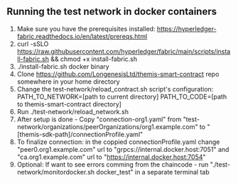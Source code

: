 ## Running the test network in docker containers

1) Make sure you have the prerequisites installed: https://hyperledger-fabric.readthedocs.io/en/latest/prereqs.html
2) curl -sSLO https://raw.githubusercontent.com/hyperledger/fabric/main/scripts/install-fabric.sh && chmod +x install-fabric.sh
3) ./install-fabric.sh docker binary
4) Clone https://github.com/LongenesisLtd/themis-smart-contract repo somewhere in your home directory
5) Change the test-network/reload_contract.sh script's configuration: PATH_TO_NETWORK=[path to current directory] PATH_TO_CODE=[path to themis-smart-contract directory]
6) Run ./test-network/reload_network.sh
7) After setup is done - Copy "connection-org1.yaml" from "test-network/organizations/peerOrganizations/org1.example.com" to "[themis-sdk-path]/connectionProfile.yaml"
8) To finalize connection: in the coppied connectionProfile.yaml change "peer0.org1.example.com" url to "grpcs://internal.docker.host:7051" and "ca.org1.example.com" url to 
"https://internal.docker.host:7054"
9) Optional: If want to see errors comming from the chaincode - run "./test-network/monitordocker.sh docker_test" in a separate terminal tab
